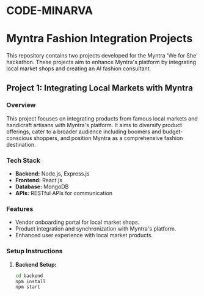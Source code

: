 # CODE-MINARVA
# Myntra Fashion Integration Projects

This repository contains two projects developed for the Myntra 'We for She' hackathon. These projects aim to enhance Myntra's platform by integrating local market shops and creating an AI fashion consultant.

## Project 1: Integrating Local Markets with Myntra

### Overview
This project focuses on integrating products from famous local markets and handicraft artisans with Myntra's platform. It aims to diversify product offerings, cater to a broader audience including boomers and budget-conscious shoppers, and position Myntra as a comprehensive fashion destination.

### Tech Stack
- **Backend:** Node.js, Express.js
- **Frontend:** React.js
- **Database:** MongoDB
- **APIs:** RESTful APIs for communication

### Features
- Vendor onboarding portal for local market shops.
- Product integration and synchronization with Myntra's platform.
- Enhanced user experience with local market products.

### Setup Instructions
1. **Backend Setup:**
   ```bash
   cd backend
   npm install
   npm start
